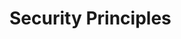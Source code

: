 # Security Principles <!-- omit in toc -->

[prev]: ./01cia-aaa.md
[next]: ./03memlayout.md
[index]: ./index.md